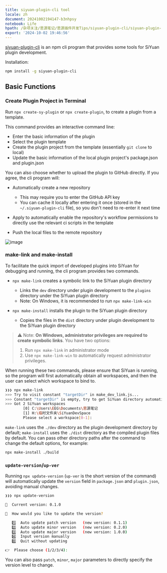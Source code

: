 ```yaml
---
title: siyuan-plugin-cli tool
locale: zh
document: 20241002194147-b3nhpsy
notebook: Life
hpath: /杂项关注/思源笔记/思源插件开发Tips/siyuan-plugin-cli/siyuan-plugin-cli EN
export: '2024-10-02 19:46:56'
---
```


[siyuan-plugin-cli](https://www.npmjs.com/package/siyuan-plugin-cli) is an npm cli program that provides some tools for SiYuan plugin development.

Installation:

```bash
npm install -g siyuan-plugin-cli
```

## Basic Functions

### Create Plugin Project in Terminal

Run `npx create-sy-plugin`​ or `npx create-plugin`​, to create a plugin from a template.

This command provides an interactive command line:

- Enter the basic information of the plugin
- Select the plugin template
- Create the plugin project from the template (essentially `git clone`​ to local)
- Update the basic information of the local plugin project's package.json and plugin.json

You can also choose whether to upload the plugin to GitHub directly. If you agree, the cli program will:

- Automatically create a new repository

  - This may require you to enter the GitHub API key
  - You can cache it locally after entering it once (stored in the `~/.siyuan-plugin-cli`​ file), so you don't need to re-enter it next time

- Apply to automatically enable the repository's workflow permissions to directly use the relevant ci scripts in the template
- Push the local files to the remote repository

​![image](/frostime/image-20241002191846-5prokwg.png)

### make-link and make-install

To facilitate the quick import of developed plugins into SiYuan for debugging and running, the cli program provides two commands.

- ​`npx make-link`​ creates a symbolic link to the SiYuan plugin directory

  - Links the `dev`​ directory under plugin development to the `plugins`​ directory under the SiYuan plugin directory
  - Note: On Windows, it is recommended to run `npx make-link-win`

- ​`npx make-install`​ installs the plugin to the SiYuan plugin directory

  - Copies the files in the `dist`​ directory under plugin development to the SiYuan plugin directory

> ⚠️ Note: **On Windows, administrator privileges are required to create symbolic links**. You have two options:
>
> 1. Run `npx make-link`​ in administrator mode
> 2. Use `npx make-link-win`​ to automatically request administrator privileges.

When running these two commands, please ensure that SiYuan is running, so the program will first automatically obtain all workspaces, and then the user can select which workspace to bind to.

```bash
❯❯❯ npx make-link
>>> Try to visit constant "targetDir" in make_dev_link.js...
>>> Constant "targetDir" is empty, try to get SiYuan directory automatically....
>>> Got 2 SiYuan workspaces
        [0] C:\Users\EEG\Documents\思源笔记
        [1] H:\临时文件夹\SiYuanDevSpace
        Please select a workspace[0-1]:
```

​`make-link`​ uses the `./dev`​ directory as the plugin development directory by default; `make-install`​ uses the `./dist`​ directory as the compiled plugin files by default. You can pass other directory paths after the command to change the default options, for example:

```bash
npx make-install ./build
```

### `update-version`​/`up-ver`

Running `npx update-version`​ (`up-ver`​ is the short version of the command) will automatically update the `version`​ field in `package.json`​ and `plugin.json`​, avoiding manual changes.

```bash
❯❯❯ npx update-version

🌟  Current version: 0.1.0

🔄  How would you like to update the version?

   1️⃣  Auto update patch version   (new version: 0.1.1)
   2️⃣  Auto update minor version   (new version: 0.2.0)
   3️⃣  Auto update major version   (new version: 1.0.0)
   4️⃣  Input version manually
   0️⃣  Quit without updating

👉  Please choose (1/2/3/4):
```

You can also pass `patch`​, `minor`​, `major`​ parameters to directly specify the version level to change.
